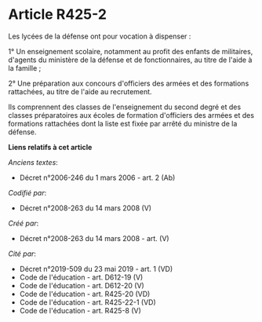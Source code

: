 # Article R425-2

Les lycées de la défense ont pour vocation à dispenser :

1° Un enseignement scolaire, notamment au profit des enfants de militaires, d'agents du ministère de la défense et de
fonctionnaires, au titre de l'aide à la famille ;

2° Une préparation aux concours d'officiers des armées et des formations rattachées, au titre de l'aide au recrutement.

Ils comprennent des classes de l'enseignement du second degré et des classes préparatoires aux écoles de formation
d'officiers des armées et des formations rattachées dont la liste est fixée par arrêté du ministre de la défense.

**Liens relatifs à cet article**

_Anciens textes_:

  - Décret n°2006-246 du 1 mars 2006 - art. 2 (Ab)

_Codifié par_:

  - Décret n°2008-263 du 14 mars 2008 (V)

_Créé par_:

  - Décret n°2008-263 du 14 mars 2008 - art. (V)

_Cité par_:

  - Décret n°2019-509 du 23 mai 2019 - art. 1 (VD)
  - Code de l'éducation - art. D612-19 (V)
  - Code de l'éducation - art. D612-20 (V)
  - Code de l'éducation - art. R425-20 (VD)
  - Code de l'éducation - art. R425-22-1 (VD)
  - Code de l'éducation - art. R425-8 (V)
